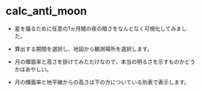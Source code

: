 # calc_anti_moon
- 星を撮るために任意の1ヵ月間の夜の暗さをなんとなく可視化してみました。
- 算出する期間を選択し、地図から観測場所を選択します。
- 月の輝面率と高さを掛けてみただけなので、本当の明るさを示すものかどうかはあやしい。

- 月の輝面率と地平線からの高さは下の方についている別表で表示します。
